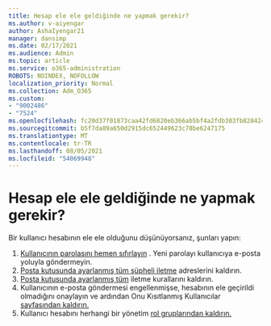 ```yaml
---
title: Hesap ele ele geldiğinde ne yapmak gerekir?
ms.author: v-aiyengar
author: AshaIyengar21
manager: dansimp
ms.date: 02/17/2021
ms.audience: Admin
ms.topic: article
ms.service: o365-administration
ROBOTS: NOINDEX, NOFOLLOW
localization_priority: Normal
ms.collection: Adm_O365
ms.custom:
- "9002486"
- "7524"
ms.openlocfilehash: fc20d37f01873caa42fd6820eb366ab5bf4a2fdb303fb82842435d84da067f26
ms.sourcegitcommit: b5f7da89a650d2915dc652449623c78be6247175
ms.translationtype: MT
ms.contentlocale: tr-TR
ms.lasthandoff: 08/05/2021
ms.locfileid: "54069948"
---
```

# <a name="what-to-do-when-an-account-is-hacked"></a>Hesap ele ele geldiğinde ne yapmak gerekir?

Bir kullanıcı hesabının ele ele olduğunu düşünüyorsanız, şunları yapın:

1. [Kullanıcının parolasını hemen sıfırlayın](https://go.microsoft.com/fwlink/?linkid=2103704) . Yeni parolayı kullanıcıya e-posta yoluyla göndermeyin.
1. [Posta kutusunda ayarlanmış tüm şüpheli iletme](https://go.microsoft.com/fwlink/?linkid=2103705) adreslerini kaldırın.
1. [Posta kutusunda ayarlanmış tüm](https://go.microsoft.com/fwlink/?linkid=2103706) iletme kurallarını kaldırın.
1. Kullanıcının e-posta göndermesi engellenmişse, hesabının ele geçirildi olmadığını onaylayın ve ardından Onu Kısıtlanmış Kullanıcılar [sayfasından kaldırın.](https://go.microsoft.com/fwlink/?linkid=2103706)
1. Kullanıcı hesabını herhangi bir yönetim [rol gruplarından kaldırın.](https://go.microsoft.com/fwlink/?linkid=2092294)